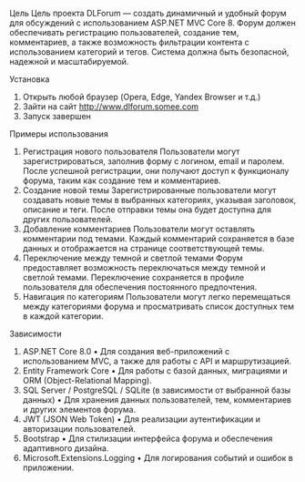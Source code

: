 Цель
Цель проекта DLForum — создать динамичный и удобный форум для обсуждений с использованием ASP.NET MVC Core 8. Форум должен обеспечивать регистрацию пользователей, создание тем, комментариев, а также возможность фильтрации контента с использованием категорий и тегов. Система должна быть безопасной, надежной и масштабируемой.

Установка
1.	Открыть любой браузер (Opera, Edge, Yandex Browser и т.д.)
2.	Зайти на сайт http://www.dlforum.somee.com
3.	Запуск завершен

Примеры использования
1.	Регистрация нового пользователя Пользователи могут зарегистрироваться, заполнив форму с логином, email и паролем. После успешной регистрации, они получают доступ к функционалу форума, таким как создание тем и комментариев.
2.	Создание новой темы Зарегистрированные пользователи могут создавать новые темы в выбранных категориях, указывая заголовок, описание и теги. После отправки темы она будет доступна для других пользователей.
3.	Добавление комментариев Пользователи могут оставлять комментарии под темами. Каждый комментарий сохраняется в базе данных и отображается на странице соответствующей темы.
4.	Переключение между темной и светлой темами Форум предоставляет возможность переключаться между темной и светлой темами. Переключение сохраняется в профиле пользователя для обеспечения постоянного предпочтения.
5.	Навигация по категориям Пользователи могут легко перемещаться между категориями форума и просматривать список доступных тем в каждой категории.

Зависимости
1.	ASP.NET Core 8.0
•	Для создания веб-приложений с использованием MVC, а также для работы с API и маршрутизацией.
2.	Entity Framework Core
•	Для работы с базой данных, миграциями и ORM (Object-Relational Mapping).
3.	SQL Server / PostgreSQL / SQLite (в зависимости от выбранной базы данных)
•	Для хранения данных пользователей, тем, комментариев и других элементов форума.
4.	JWT (JSON Web Token)
•	Для реализации аутентификации и авторизации пользователей.
5.	Bootstrap 
•	Для стилизации интерфейса форума и обеспечения адаптивного дизайна.
6.	Microsoft.Extensions.Logging
•	Для логирования событий и ошибок в приложении.
